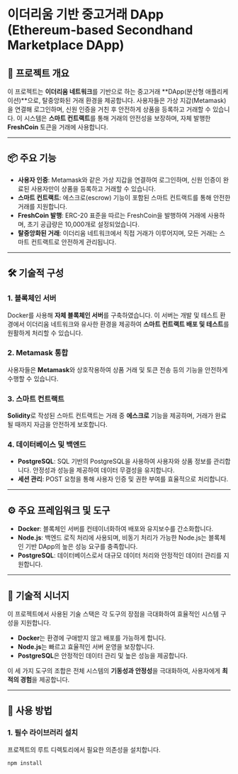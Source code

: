# 이더리움 기반 중고거래 DApp (Ethereum-based Secondhand Marketplace DApp)

## 📖 프로젝트 개요

이 프로젝트는 **이더리움 네트워크**를 기반으로 하는 중고거래 **DApp(분산형 애플리케이션)**으로, 탈중앙화된 거래 환경을 제공합니다. 사용자들은 가상 지갑(Metamask)을 연결해 로그인하며, 신원 인증을 거친 후 안전하게 상품을 등록하고 거래할 수 있습니다. 이 시스템은 **스마트 컨트랙트**를 통해 거래의 안전성을 보장하며, 자체 발행한 **FreshCoin** 토큰을 거래에 사용합니다.

---

## 📦 주요 기능

- **사용자 인증**: Metamask와 같은 가상 지갑을 연결하여 로그인하며, 신원 인증이 완료된 사용자만이 상품을 등록하고 거래할 수 있습니다.
- **스마트 컨트랙트**: 에스크로(escrow) 기능이 포함된 스마트 컨트랙트를 통해 안전한 거래를 지원합니다.
- **FreshCoin 발행**: ERC-20 표준을 따르는 FreshCoin을 발행하여 거래에 사용하며, 초기 공급량은 10,000개로 설정되었습니다.
- **탈중앙화된 거래**: 이더리움 네트워크에서 직접 거래가 이루어지며, 모든 거래는 스마트 컨트랙트로 안전하게 관리됩니다.
  
---

## 🛠️ 기술적 구성

### 1. **블록체인 서버**
Docker를 사용해 **자체 블록체인 서버**를 구축하였습니다. 이 서버는 개발 및 테스트 환경에서 이더리움 네트워크와 유사한 환경을 제공하여 **스마트 컨트랙트 배포 및 테스트**를 원활하게 처리할 수 있습니다.

### 2. **Metamask 통합**
사용자들은 **Metamask**와 상호작용하여 상품 거래 및 토큰 전송 등의 기능을 안전하게 수행할 수 있습니다.

### 3. **스마트 컨트랙트**
**Solidity**로 작성된 스마트 컨트랙트는 거래 중 **에스크로** 기능을 제공하며, 거래가 완료될 때까지 자금을 안전하게 보호합니다.

### 4. **데이터베이스 및 백엔드**
- **PostgreSQL**: SQL 기반의 PostgreSQL을 사용하여 사용자와 상품 정보를 관리합니다. 안정성과 성능을 제공하여 데이터 무결성을 유지합니다.
- **세션 관리**: POST 요청을 통해 사용자 인증 및 권한 부여를 효율적으로 처리합니다.

---

## ⚙️ 주요 프레임워크 및 도구

- **Docker**: 블록체인 서버를 컨테이너화하여 배포와 유지보수를 간소화합니다.
- **Node.js**: 백엔드 로직 처리에 사용되며, 비동기 처리가 가능한 Node.js는 블록체인 기반 DApp의 높은 성능 요구를 충족합니다.
- **PostgreSQL**: 데이터베이스로서 대규모 데이터 처리와 안정적인 데이터 관리를 지원합니다.

---

## 🔗 기술적 시너지

이 프로젝트에서 사용된 기술 스택은 각 도구의 장점을 극대화하여 효율적인 시스템 구성을 지원합니다.

- **Docker**는 환경에 구애받지 않고 배포를 가능하게 합니다.
- **Node.js**는 빠르고 효율적인 서버 운영을 보장합니다.
- **PostgreSQL**은 안정적인 데이터 관리 및 높은 성능을 제공합니다.

이 세 가지 도구의 조합은 전체 시스템의 **기동성과 안정성**을 극대화하여, 사용자에게 **최적의 경험**을 제공합니다.

---

## 🚀 사용 방법

### 1. **필수 라이브러리 설치**
프로젝트의 루트 디렉토리에서 필요한 의존성을 설치합니다.
```bash
npm install
